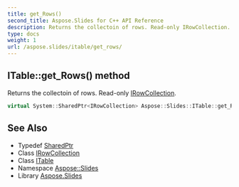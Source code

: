 ```yaml
---
title: get_Rows()
second_title: Aspose.Slides for C++ API Reference
description: Returns the collectoin of rows. Read-only IRowCollection.
type: docs
weight: 1
url: /aspose.slides/itable/get_rows/
---
```

## ITable::get_Rows() method


Returns the collectoin of rows. Read-only [IRowCollection](../../irowcollection/).

```cpp
virtual System::SharedPtr<IRowCollection> Aspose::Slides::ITable::get_Rows()=0
```

## See Also

* Typedef [SharedPtr](../../../system/sharedptr/)
* Class [IRowCollection](../../irowcollection/)
* Class [ITable](../)
* Namespace [Aspose::Slides](../../)
* Library [Aspose.Slides](../../../)